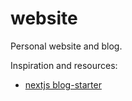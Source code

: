 # website

Personal website and blog.

Inspiration and resources:

- [nextjs blog-starter](https://github.com/vercel/next.js/tree/canary/examples/blog-starter)